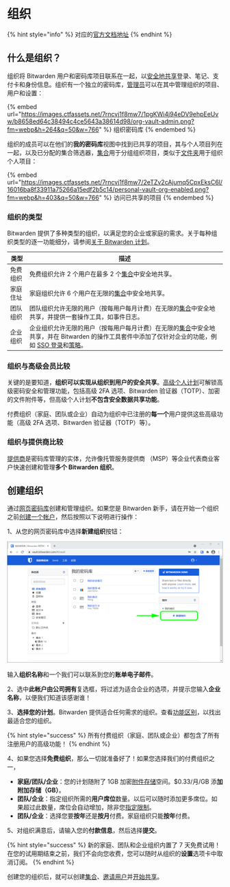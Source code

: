 # 组织

{% hint style="info" %}
对应的[官方文档地址](https://bitwarden.com/help/article/about-organizations/)
{% endhint %}

## 什么是组织？ <a href="#what-are-organizations" id="what-are-organizations"></a>

组织将 Bitwarden 用户和密码库项目联系在一起，以[安全地共享](../../password-manager/vault-basics/sharing.md)登录、笔记、支付卡和身份信息。组织有一个独立的密码库，[管理员](../user-management/user-types-and-access-control.md)可以在其中管理组织的项目、用户和设置：

{% embed url="https://images.ctfassets.net/7rncvj1f8mw7/1pgKWi4j94eDV9ehpEeUvw/b8658ed64c38494c4ce5643a38614d98/org-vault-admin.png?fm=webp&h=264&q=50&w=766" %}
组织密码库
{% endembed %}

组织的成员可以在他们的**我的密码库**视图中找到已共享的项目，其与个人项目列在一起，以及已分配的集合筛选器，[集合](collections.md)用于分组组织项目，类似于[文件夹](../../password-manager/vault-administration/folders.md)用于组织个人项目：

{% embed url="https://images.ctfassets.net/7rncvj1f8mw7/2eTZv2cAjumq5CpxEksC6l/16016ba8f33911a75266a15edf2b5c14/personal-vault-org-enabled.png?fm=webp&h=403&q=50&w=766" %}
访问已共享的项目
{% endembed %}

### 组织的类型 <a href="#types-of-organizations" id="types-of-organizations"></a>

Bitwarden 提供了多种类型的组织，以满足您的企业或家庭的需求。关于每种组织类型的逐一功能细分，请参阅[关于 Bitwarden 计划](../../my-account/plans-and-pricing/about-bitwarden-plans.md)。

| 类型   | 描述                                                                                                                                                                        |
| ---- | ------------------------------------------------------------------------------------------------------------------------------------------------------------------------- |
| 免费组织 | 免费组织允许 2 个用户在最多 2 个[集合](collections.md)中安全地共享。                                                                                                                            |
| 家庭住址 | 家庭组织允许 6 个用户在无限的[集合](collections.md)中安全地共享。                                                                                                                               |
| 团队组织 | 团队组织允许无限的用户（按每用户每月计费）在无限的[集合](collections.md)中安全地共享，并提供一套操作工具，如事件日志。                                                                                                      |
| 企业组织 | 企业组织允许无限的用户（按每用户每月计费）在无限的[集合](collections.md)中安全地共享，并在 Bitwarden 的操作工具套件中添加了仅针对企业的功能，例如 [SSO 登录](../login-with-sso/about-login-with-sso.md)和[策略](enterprise-policies.md)。 |

### 组织与高级会员比较 <a href="#comparing-organizations-with-premium" id="comparing-organizations-with-premium"></a>

关键的是要知道，**组织可以实现从组织到用户的安全共享**。[高级个人计划](../../my-account/plans-and-pricing/about-bitwarden-plans.md#premium-individual)可解锁高级密码安全和管理功能，包括高级 2FA 选项、Bitwarden 验证器（TOTP）、加密的文件附件等，但高级个人计划**不包含安全数据共享功能**。

付费组织（家庭、团队或企业）自动为组织中已注册的**每一个**用户提供这些高级功能（高级 2FA 选项、Bitwarden 验证器（TOTP）等）。

### 组织与提供商比较 <a href="#comparing-organizations-with-providers" id="comparing-organizations-with-providers"></a>

[提供商](../../provider-portal/provider-portal-overview.md)是密码库管理的实体，允许像托管服务提供商 （MSP）等企业代表商业客户快速创建和管理**多个 Bitwarden 组织**。

## 创建组织 <a href="#create-an-organization" id="create-an-organization"></a>

通过[网页密码库](../../password-manager/getting-started/getting-started-webvault.md)创建和管理组织。如果您是 Bitwarden 新手，请在开始一个组织之前[创建一个帐户](https://vault.bitwarden.com/#/register)，然后按照以下说明进行操作：

1、从您的网页密码库中选择**新建组织**按钮：

![选择新建组织](../../.gitbook/assets/new-org-button-overlay.png)

输入**组织名称**和一个我们可以联系到您的**账单电子邮件**。

2、选中**此帐户由公司拥有**复选框，将过滤为适合企业的选项，并提示您输入**企业名称**，以便我们知道该感谢谁！

3、**选择您的计划**。Bitwarden 提供适合任何需求的组织。查看[功能区别](../../my-account/plans-and-pricing/about-bitwarden-plans.md#ji-hua-bi-jiao)，以找出最适合您的组织。

{% hint style="success" %}
所有付费组织（家庭、团队或企业）都包含了所有注册用户的高级功能！
{% endhint %}

4、如果您选择**免费组织**，那么一切就准备好了！如果您选择我们的付费组织之一，

* **家庭/团队/企业**：您的计划随附了 1GB 加密[附件存储](../../password-manager/vault-basics/file-attachments.md)空间。$0.33/月/GB 添**加附加存储（GB）**。
* **团队/企业**：指定组织所需的**用户席位**数量。以后可以随时添加更多席位。如果超过此数量，席位会自动增加，除非您[指定限制](../user-management/user-management.md#set-a-seat-limit)。
* **团队/企业**：选择您要**按年**还是**按月**付费。家庭组织只能**按年**付费。

5、对组织满意后，请输入您的**付款信息**，然后选择**提交**。

{% hint style="success" %}
新的家庭、团队和企业组织内置了 7 天免费试用！在您的试用期结束之前，我们不会向您收费，您可以随时从组织的**设置**选项卡中取消订阅。
{% endhint %}

创建您的组织后，就可以创建[集合](collections.md)、[邀请用户](../user-management/user-management.md)并[开始共享](../../password-manager/vault-basics/sharing.md)。
